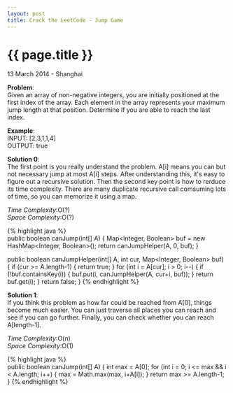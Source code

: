 ```yaml
---
layout: post
title: Crack the LeetCode - Jump Game
---
```


{{ page.title }}
================

<p class="meta">13 March 2014 - Shanghai </p>

**Problem**:   
Given an array of non-negative integers, you are initially positioned at the first index of the array. Each element in the array represents your maximum jump length at that position. Determine if you are able to reach the last index.

**Example**:   
INPUT: [2,3,1,1,4]  
OUTPUT: true

**Solution 0**:  
The first point is you really understand the problem. A[i] means you can but not necessary jump at most A[i] steps. After understanding this, it's easy to figure out a recursive solution. Then the second key point is how to rerduce its time complexity. There are many duplicate recursive call comsuming lots of time, so you can memorize it using a map.

*Time Complexity*:O(?)  
*Space Complexity*:O(?)  

{% highlight java %}  
public boolean canJump(int[] A) {
    Map<Integer, Boolean> buf = new HashMap<Integer, Boolean>();
    return canJumpHelper(A, 0, buf);
}

public boolean canJumpHelper(int[] A, int cur, Map<Integer, Boolean> buf) {
    if (cur >= A.length-1) {
        return true;
    }
    for (int i = A[cur]; i > 0; i--) {
        if (!buf.containsKey(i)) {
            buf.put(i, canJumpHelper(A, cur+i, buf));
        }
        return buf.get(i);
    }
    return false;
}
{% endhighlight %}

**Solution 1**:  
If you think this problem as how far could be reached from A[0], things become much easier. You can just traverse all places you can reach and see if you can go further. Finally, you can check whether you can reach A[length-1].

*Time Complexity*:O(n)  
*Space Complexity*:O(1)  

{% highlight java %}  
public boolean canJump(int[] A) {
    int max = A[0];
    for (int i = 0; i <= max && i < A.length; i++) {
        max = Math.max(max, i+A[i]);
    }
    return max >= A.length-1;
}
{% endhighlight %}

